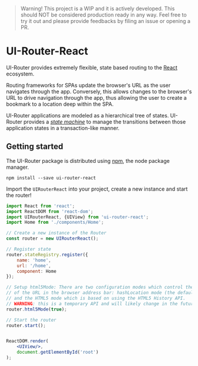 > Warning! This project is a WIP and it is actively developed. This should NOT be considered production ready in any way.
> Feel free to try it out and please provide feedbacks by filing an issue or opening a PR.

# UI-Router-React
UI-Router provides extremely flexible, state based routing to the [React](https://facebook.github.io/react/) ecosystem.

Routing frameworks for SPAs update the browser's URL as the user navigates through the app.  Conversely, this allows changes to the browser's URL to drive navigation through the app, thus allowing the user to create a bookmark to a location deep within the SPA.

UI-Router applications are modeled as a hierarchical tree of states. UI-Router provides a [*state machine*](https://en.wikipedia.org/wiki/Finite-state_machine) to manage the transitions between those application states in a transaction-like manner.

## Getting started
The UI-Router package is distributed using [npm](https://www.npmjs.com/), the node package manager.

```
npm install --save ui-router-react
```

Import the `UIRouterReact` into your project, create a new instance and start the router!
```jsx
import React from 'react';
import ReactDOM from 'react-dom';
import UIRouterReact, {UIView} from 'ui-router-react';
import Home from './components/Home';

// Create a new instance of the Router
const router = new UIRouterReact();

// Register state
router.stateRegistry.register({
	name: 'home',
	url: '/home',
	component: Home
});

// Setup html5Mode: There are two configuration modes which control the format
// of the URL in the browser address bar: hashLocation mode (the default)
// and the HTML5 mode which is based on using the HTML5 History API.
// WARNING: this is a temporary API and will likely change in the future versions!
router.html5Mode(true);

// Start the router
router.start();


ReactDOM.render(
	<UIView/>,
	document.getElementById('root')
);
```
